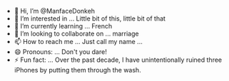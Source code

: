 - 👋 Hi, I’m @ManfaceDonkeh
- 👀 I’m interested in ... Little bit of this, little bit of that
- 🌱 I’m currently learning ... French
- 💞️ I’m looking to collaborate on ... marriage  
- 📫 How to reach me ... Just call my name ...
- 😄 Pronouns: ... Don't you dare!
- ⚡ Fun fact: ... Over the past decade, I have unintentionally ruined three iPhones by putting them through the wash.

<!---
ManfaceDonkeh/ManfaceDonkeh is a ✨ special ✨ repository because its `README.md` (this file) appears on your GitHub profile.
You can click the Preview link to take a look at your changes.
--->
